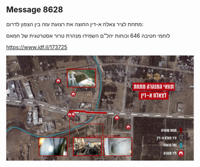 ## Message 8628

מתחת לציר צאלח א-דין החוצה את רצועת עזה בין הצפון לדרום:

לוחמי חטיבה 646 וכוחות יהל"ם השמידו מנהרת טרור אסטרטגית של חמאס

https://www.idf.il/173725

![Photo](./8628/8628_photo.jpg)

